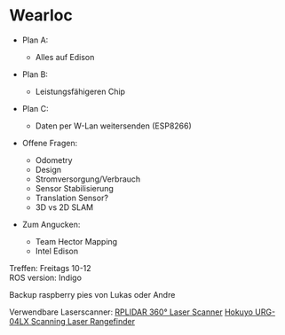 # Wearloc

* Plan A:
    * Alles auf Edison
* Plan B:
    * Leistungsfähigeren Chip
* Plan C:
    * Daten per W-Lan weitersenden (ESP8266)

* Offene Fragen:
    * Odometry
    * Design
    * Stromversorgung/Verbrauch
    * Sensor Stabilisierung
    * Translation Sensor?
    * 3D vs 2D SLAM

* Zum Angucken:
    * Team Hector Mapping
    * Intel Edison

Treffen: Freitags 10-12  
ROS version: Indigo

Backup raspberry pies von Lukas oder Andre

Verwendbare Laserscanner:
[RPLIDAR 360° Laser Scanner](http://www.robotshop.com/eu/en/rplidar-360-laser-scanner.html)
[Hokuyo URG-04LX Scanning Laser Rangefinder](http://www.robotshop.com/eu/en/hokuyo-urg-04lx-scanning-laser-rangefinder-eu.html)
